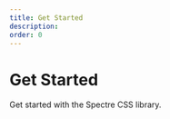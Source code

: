 ```yaml
---
title: Get Started
description: 
order: 0
---
```


# Get Started

Get started with the Spectre CSS library.

<div class="vp-raw docs-demo columns">
  <Card title="Installation"
        desc="How to install and use Spectre CSS"
        path="installation.html" />
  <Card title="Build"
        desc="Including Spectre CSS in a bundled project"
        path="build.html" />
  <Card title="Customisation"
        desc="Customise the look and feel Spectre CSS"
        path="customisation.html" />
  <Card title="JavaScript"
        desc="When to use JavaScript in addition to CSS"
        path="javascript.html" />
  <Card title="Appendix"
        desc="Browser compatibility and changes"
        path="variables.html" />
</div>

<!-- @see https://github.com/spectre-org/spectre-docs/issues/17 -->
